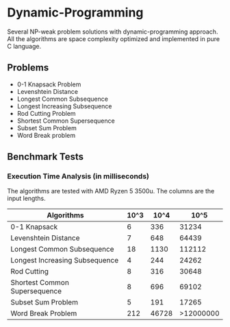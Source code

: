 # Dynamic-Programming

Several NP-weak problem solutions with dynamic-programming approach. All the algorithms are space complexity optimized and implemented in pure C language.

## Problems

* 0-1 Knapsack Problem
* Levenshtein Distance
* Longest Common Subsequence
* Longest Increasing Subsequence
* Rod Cutting Problem
* Shortest Common Supersequence
* Subset Sum Problem
* Word Break problem

## Benchmark Tests

### Execution Time Analysis (in milliseconds)

The algorithms are tested with AMD Ryzen 5 3500u. The columns are the input lengths.

| Algorithms                    |     10^3      |      10^4     |      10^5     |
| ----------------------------- | ------------- | ------------- | ------------- |
| 0-1 Knapsack                  | 6             | 336           | 31234         |
| Levenshtein Distance          | 7             | 648           | 64439         |
| Longest Common Subsequence    | 18            | 1130          | 112112        |
| Longest Increasing Subsequence| 4             | 244           | 24262         |
| Rod Cutting                   | 8             | 316           | 30648         |
| Shortest Common Supersequence | 8             | 696           | 69102         |
| Subset Sum Problem            | 5             | 191           | 17265         |
| Word Break Problem            | 212           | 46728         | >12000000     |

